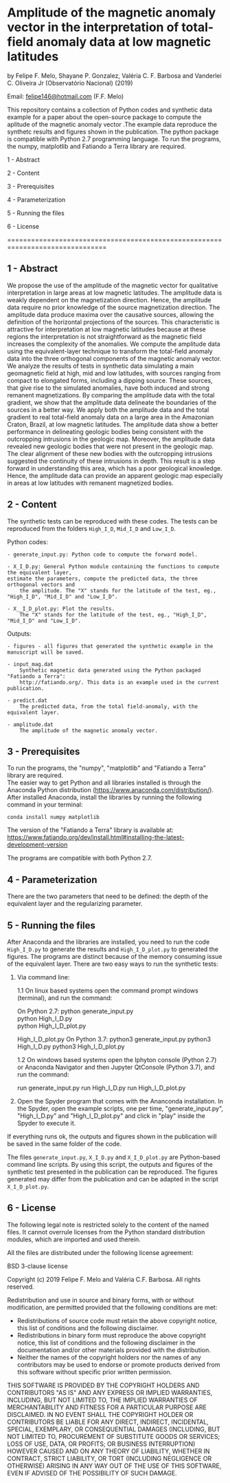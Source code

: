 # Amplitude of the magnetic anomaly vector in the interpretation of total-field anomaly data at low magnetic latitudes

by Felipe F. Melo, Shayane P. Gonzalez, Valéria C. F. Barbosa and Vanderlei C. Oliveira Jr (Observatório Nacional) (2019)

Email: felipe146@hotmail.com (F.F. Melo)

This repository contains a collection of Python codes and synthetic data 
example for a paper about the open-source package to compute the aplitude of the magnetic anomaly vector .The 
example data reproduce the synthetc results and figures shown in the publication.
The python package is compatible with Python 2.7 programming language. To run the programs, the numpy, 
matplotlib and Fatiando a Terra library are required. 

1 - Abstract

2 - Content

3 - Prerequisites

4 - Parameterization

5 - Running the files

6 - License

===============================================================================


1 - Abstract
----------------------
We propose the use of the amplitude of the magnetic vector for qualitative interpretation in large areas at low magnetic latitudes. The amplitude data is weakly dependent on the magnetization direction. Hence, the amplitude data require no prior knowledge of the source magnetization direction. The amplitude data produce maxima over the causative sources, allowing the definition of the horizontal projections of the sources. This characteristic is attractive for interpretation at low magnetic latitudes because at these regions the interpretation is not straightforward as the magnetic field increases the complexity of the anomalies. We compute the amplitude data using the equivalent-layer technique to transform the total-field anomaly data into the three orthogonal components of the magnetic anomaly vector. We analyze the results of tests in synthetic data simulating a main geomagnetic field at high, mid and low latitudes, with sources ranging from compact to elongated forms, including a dipping source. These sources, that give rise to the simulated anomalies, have both induced and strong remanent magnetizations. By comparing the amplitude data with the total gradient, we show that the amplitude data delineate the boundaries of the sources in a better way. We apply both the amplitude data and the total gradient to real total-field anomaly data on a large area in the Amazonian Craton, Brazil, at low magnetic latitudes. The amplitude data show a better performance in delineating geologic bodies being consistent with the outcropping intrusions in the geologic map. Moreover, the amplitude data revealed new geologic bodies that were not present in the geologic map. The clear alignment of these new bodies with the outcropping intrusions suggested the continuity of these intrusions in depth. This result is a step forward in understanding this area, which has a poor geological knowledge. Hence, the amplitude data can provide an apparent geologic map especially in areas at low latitudes with remanent magnetized bodies.

2 - Content
----------------------

The synthetic tests can be reproduced with these codes. The tests can be reproduced from the folders
`High_I_D`, `Mid_I_D` and `Low_I_D`.

Python codes:

	- generate_input.py: Python code to compute the forward model.

	- X_I_D.py: General Python module containing the functions to compute the equivalent layer,
	estimate the parameters, compute the predicted data, the three orthogonal vectors and
        the amplitude. The "X" stands for the latitude of the test, eg., "High_I_D", "Mid_I_D" and "Low_I_D".
	
	- X__I_D_plot.py: Plot the results.
    	The "X" stands for the latitude of the test, eg., "High_I_D", "Mid_I_D" and "Low_I_D".
	
Outputs: 
 
	- figures - all figures that generated the synthetic example in the manuscript will be saved.
  
  	- input_mag.dat 
		Synthetic magnetic data generated using the Python packaged "Fatiando a Terra":	
		http://fatiando.org/. This data is an example used in the current publication.
	
  	- predict.dat 
		The predicted data, from the total field-anomaly, with the equivalent layer.

  	- amplitude.dat 
		The amplitude of the magnetic anomaly vector.

3 - Prerequisites
----------------------
To run the programs, the "numpy", "matplotlib" and "Fatiando a Terra" library are required.  
The easier way to get Python and all libraries installed is through the Anaconda Python 
distribution (https://www.anaconda.com/distribution/). After installed Anaconda, install the libraries 
by running the following command in your terminal:

	conda install numpy matplotlib
  
The version of the "Fatiando a Terra" library is available at: https://www.fatiando.org/dev/install.html#installing-the-latest-development-version

The programs are compatible with both Python 2.7.
 
4 - Parameterization
----------------------
There are the two parameters that need to be defined: the depth of the equivalent layer and the regularizing parameter.

5 - Running the files
----------------------
After Anaconda and the libraries are installed, you need to run 
the code `High_I_D.py` to generate the results and `High_I_D_plot.py` to generated the figures.
The programs are distinct because of the memory consuming issue of the equivalent layer.
There are two easy ways to run the synthetic tests:

1. Via command line: 

	1.1 On linux based systems open the command prompt windows (terminal), and run the command:
	
	On Python 2.7: python generate_input.py  
		       python High_I_D.py  
		       python High_I_D_plot.py
	
	High_I_D_plot.py 
	On Python 3.7: python3 generate_input.py 
		       python3 High_I_D.py 
		       python3 High_I_D_plot.py 

	1.2 On windows based systems open the Iphyton console (Python 2.7) or 
	Anaconda Navigator and then Jupyter QtConsole (Python 3.7), and run the command:

	run generate_input.py 
	run High_I_D.py 
	run High_I_D_plot.py

2. Open the Spyder program that comes with the Ananconda installation. In the Spyder, open
the example scripts, one per time, "generate_input.py", "High_I_D.py" and "High_I_D_plot.py" and click in "play" inside the Spyder to execute it.

If everything runs ok, the outputs and figures shown in the publication will be saved in the same folder of the code.

The files `generate_input.py`, `X_I_D.py` and `X_I_D_plot.py` are Python-based command line scripts. By using this 
script, the outputs and figures of the synthetic test presented in the publication can be reproduced.
The figures generated may differ from the publication and can be adapted in the script `X_I_D_plot.py`.

6 - License
----------------------
The following legal note is restricted solely to the content of the named files. It cannot
overrule licenses from the Python standard distribution modules, which are imported and
used therein.

All the files are distributed under the following license agreement:

BSD 3-clause license

Copyright (c) 2019 Felipe F. Melo and Valéria C.F. Barbosa.
All rights reserved.

Redistribution and use in source and binary forms, with or without
modification, are permitted provided that the following conditions are met:

* Redistributions of source code must retain the above copyright notice,
  this list of conditions and the following disclaimer.
* Redistributions in binary form must reproduce the above copyright notice,
  this list of conditions and the following disclaimer in the documentation
  and/or other materials provided with the distribution.
* Neither the names of the copyright holders nor the names of any contributors
  may be used to endorse or promote products derived from this software
  without specific prior written permission.

THIS SOFTWARE IS PROVIDED BY THE COPYRIGHT HOLDERS AND CONTRIBUTORS "AS IS" AND
ANY EXPRESS OR IMPLIED WARRANTIES, INCLUDING, BUT NOT LIMITED TO, THE IMPLIED
WARRANTIES OF MERCHANTABILITY AND FITNESS FOR A PARTICULAR PURPOSE ARE
DISCLAIMED. IN NO EVENT SHALL THE COPYRIGHT HOLDER OR CONTRIBUTORS BE LIABLE
FOR ANY DIRECT, INDIRECT, INCIDENTAL, SPECIAL, EXEMPLARY, OR CONSEQUENTIAL
DAMAGES (INCLUDING, BUT NOT LIMITED TO, PROCUREMENT OF SUBSTITUTE GOODS OR
SERVICES; LOSS OF USE, DATA, OR PROFITS; OR BUSINESS INTERRUPTION) HOWEVER
CAUSED AND ON ANY THEORY OF LIABILITY, WHETHER IN CONTRACT, STRICT LIABILITY,
OR TORT (INCLUDING NEGLIGENCE OR OTHERWISE) ARISING IN ANY WAY OUT OF THE USE
OF THIS SOFTWARE, EVEN IF ADVISED OF THE POSSIBILITY OF SUCH DAMAGE.
